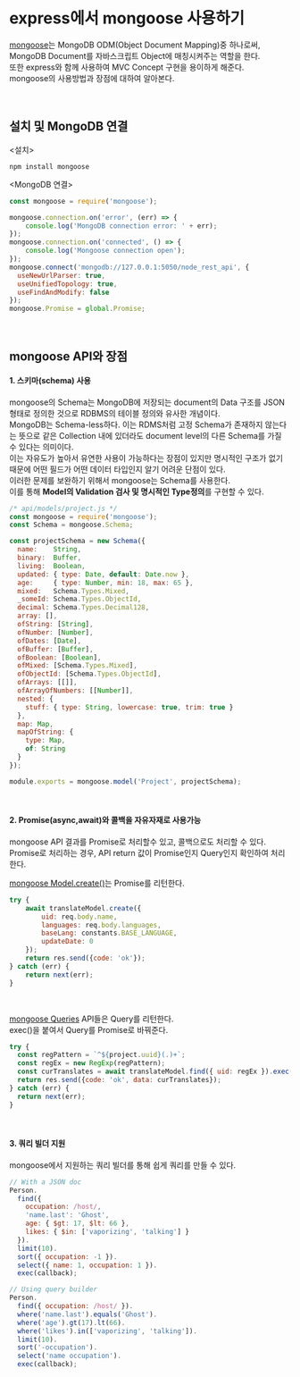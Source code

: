 # express에서 mongoose 사용하기 

[mongoose](https://mongoosejs.com/)는 MongoDB ODM(Object Document Mapping)중 하나로써,<br>
MongoDB Document를 자바스크립트 Object에 매칭시켜주는 역할을 한다.<br>
또한 express와 함께 사용하여 MVC Concept 구현을 용이하게 해준다.<br>
mongoose의 사용방법과 장점에 대하여 알아본다.

<br>

## 설치 및 MongoDB 연결

<설치>
```text
npm install mongoose
```

<MongoDB 연결>
```js
const mongoose = require('mongoose');

mongoose.connection.on('error', (err) => {
    console.log('MongoDB connection error: ' + err);
});
mongoose.connection.on('connected', () => {
    console.log('Mongoose connection open');
});
mongoose.connect('mongodb://127.0.0.1:5050/node_rest_api', {
  useNewUrlParser: true, 
  useUnifiedTopology: true, 
  useFindAndModify: false
});
mongoose.Promise = global.Promise;
```
<br>

## mongoose API와 장점

#### 1. 스키마(schema) 사용
mongoose의 Schema는 MongoDB에 저장되는 document의 Data 구조를 JSON 형태로 정의한 것으로 RDBMS의 테이블 정의와 유사한 개념이다.<br>
MongoDB는 Schema-less하다. 이는 RDMS처럼 고정 Schema가 존재하지 않는다는 뜻으로 같은 Collection 내에 있더라도 document level의 다른 Schema를 가질 수 있다는 의미이다.<br>
이는 자유도가 높아서 유연한 사용이 가능하다는 장점이 있지만 명시적인 구조가 없기 때문에 어떤 필드가 어떤 데이터 타입인지 알기 어려운 단점이 있다.<br> 
이러한 문제를 보완하기 위해서 mongoose는 Schema를 사용한다.<br>
이를 통해 **Model의 Validation 검사 및 명시적인 Type정의**를 구현할 수 있다. 

```js
/* api/models/project.js */
const mongoose = require('mongoose');
const Schema = mongoose.Schema;

const projectSchema = new Schema({
  name:    String,
  binary:  Buffer,
  living:  Boolean,
  updated: { type: Date, default: Date.now },
  age:     { type: Number, min: 18, max: 65 },
  mixed:   Schema.Types.Mixed,
  _someId: Schema.Types.ObjectId,
  decimal: Schema.Types.Decimal128,
  array: [],
  ofString: [String],
  ofNumber: [Number],
  ofDates: [Date],
  ofBuffer: [Buffer],
  ofBoolean: [Boolean],
  ofMixed: [Schema.Types.Mixed],
  ofObjectId: [Schema.Types.ObjectId],
  ofArrays: [[]],
  ofArrayOfNumbers: [[Number]],
  nested: {
    stuff: { type: String, lowercase: true, trim: true }
  },
  map: Map,
  mapOfString: {
    type: Map,
    of: String
  }
});

module.exports = mongoose.model('Project', projectSchema);
```
<br>

#### 2. Promise(async,await)와 콜백을 자유자재로 사용가능

mongoose API 결과를 Promise로 처리할수 있고, 콜백으로도 처리할 수 있다.<br>
Promise로 처리하는 경우, API return 값이 Promise인지 Query인지 확인하여 처리한다.<br>

[mongoose Model.create()](https://mongoosejs.com/docs/api.html#model_Model.create)는 Promise를 리턴한다.
```js
try {
    await translateModel.create({
        uid: req.body.name,
        languages: req.body.languages,
        baseLang: constants.BASE_LANGUAGE,
        updateDate: 0
    });
    return res.send({code: 'ok'});
} catch (err) {
    return next(err);
}
```
<br>

[mongoose Queries](https://mongoosejs.com/docs/queries.html) API들은 Query를 리턴한다.<br> 
exec()을 붙여서 Query를 Promise로 바꿔준다.
```js
try {
  const regPattern = `^${project.uuid}(.)+`;  
  const regEx = new RegExp(regPattern);
  const curTranslates = await translateModel.find({ uid: regEx }).exec();
  return res.send({code: 'ok', data: curTranslates});
} catch (err) {
  return next(err);
}
```
<br>

#### 3. 쿼리 빌더 지원
mongoose에서 지원하는 쿼리 빌더를 통해 쉽게 쿼리를 만들 수 있다.

```js
// With a JSON doc
Person.
  find({
    occupation: /host/,
    'name.last': 'Ghost',
    age: { $gt: 17, $lt: 66 },
    likes: { $in: ['vaporizing', 'talking'] }
  }).
  limit(10).
  sort({ occupation: -1 }).
  select({ name: 1, occupation: 1 }).
  exec(callback);

// Using query builder
Person.
  find({ occupation: /host/ }).
  where('name.last').equals('Ghost').
  where('age').gt(17).lt(66).
  where('likes').in(['vaporizing', 'talking']).
  limit(10).
  sort('-occupation').
  select('name occupation').
  exec(callback);
```
 